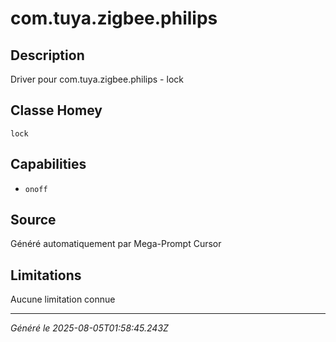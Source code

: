 # com.tuya.zigbee.philips

## Description
Driver pour com.tuya.zigbee.philips - lock

## Classe Homey
`lock`

## Capabilities
- `onoff`

## Source
Généré automatiquement par Mega-Prompt Cursor

## Limitations
Aucune limitation connue

---
*Généré le 2025-08-05T01:58:45.243Z*
